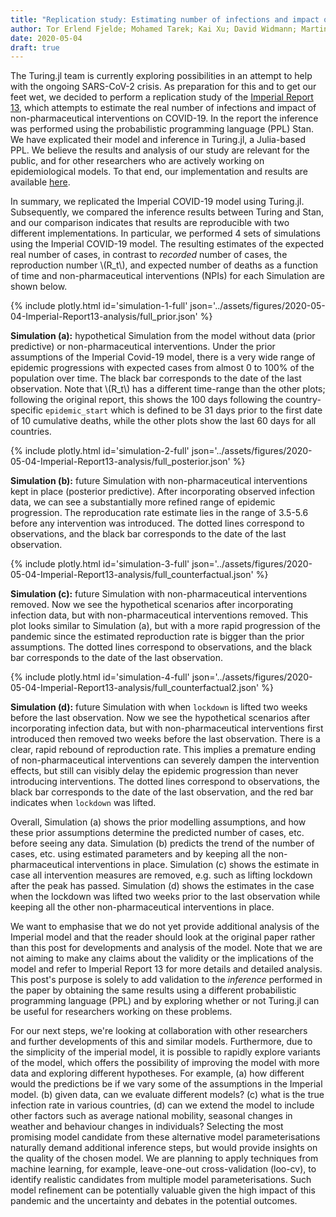 ```yaml
---
title: "Replication study: Estimating number of infections and impact of NPIs on COVID-19 in European countries (Imperial Report 13)"
author: Tor Erlend Fjelde; Mohamed Tarek; Kai Xu; David Widmann; Martin Trapp; Cameron Pfiffer; Hong Ge 
date: 2020-05-04
draft: true
---
```


The Turing.jl team is currently exploring possibilities in an attempt to help with the ongoing SARS-CoV-2 crisis. As preparation for this and to get our feet wet, we decided to perform a replication study of the [Imperial Report 13](https://www.imperial.ac.uk/mrc-global-infectious-disease-analysis/covid-19/report-13-europe-npi-impact/), which attempts to estimate the real number of infections and impact of non-pharmaceutical interventions on COVID-19. In the report the inference was performed using the probabilistic programming language (PPL) Stan. We have explicated their model and inference in Turing.jl, a Julia-based PPL. We believe the results and analysis of our study are relevant for the public, and for other researchers who are actively working on epidemiological models. To that end, our implementation and results are available [here](https://github.com/cambridge-mlg/Covid19).


In summary, we replicated the Imperial COVID-19 model using Turing.jl. Subsequently, we compared the inference results between Turing and Stan, and our comparison indicates that results are reproducible with two different implementations. In particular, we performed 4 sets of simulations using the Imperial COVID-19 model. The resulting estimates of the expected real number of cases, in contrast to *recorded* number of cases, the reproduction number \\(R\_t\\), and expected number of deaths as a function of time and non-pharmaceutical interventions (NPIs) for each Simulation are shown below. 




{% include plotly.html id='simulation-1-full' json='../assets/figures/2020-05-04-Imperial-Report13-analysis/full_prior.json' %}

**Simulation (a):** hypothetical Simulation from the model without data (prior predictive) or non-pharmaceutical interventions. Under the prior assumptions of the Imperial Covid-19 model, there is a very wide range of epidemic progressions with expected cases from almost 0 to 100% of the population over time. The black bar corresponds to the date of the last observation. Note that \\(R\_t\\) has a different time-range than the other plots; following the original report, this shows the 100 days following the country-specific `epidemic_start` which is defined to be 31 days prior to the first date of 10 cumulative deaths, while the other plots show the last 60 days for all countries.



{% include plotly.html id='simulation-2-full' json='../assets/figures/2020-05-04-Imperial-Report13-analysis/full_posterior.json' %}

**Simulation (b):** future Simulation with non-pharmaceutical interventions kept in place (posterior predictive). After incorporating observed infection data, we can see a substantially more refined range of epidemic progression. The reproducation rate estimate lies in the range of 3.5-5.6 before any intervention was introduced. The dotted lines correspond to observations, and the black bar corresponds to the date of the last observation.

{% include plotly.html id='simulation-3-full' json='../assets/figures/2020-05-04-Imperial-Report13-analysis/full_counterfactual.json' %}

**Simulation (c):** future Simulation with non-pharmaceutical interventions removed. Now we see the hypothetical scenarios after incorporating infection data, but with non-pharmaceutical interventions removed. This plot looks similar to Simulation (a), but with a more rapid progression of the pandemic since the estimated reproduction rate is bigger than the prior assumptions. The dotted lines correspond to observations, and the black bar corresponds to the date of the last observation.

{% include plotly.html id='simulation-4-full' json='../assets/figures/2020-05-04-Imperial-Report13-analysis/full_counterfactual2.json' %}

**Simulation (d):** future Simulation with when `lockdown` is lifted two weeks before the last observation. Now we see the hypothetical scenarios after incorporating infection data, but with non-pharmaceutical interventions first introduced then removed two weeks before the last observation. There is a clear, rapid rebound of reproduction rate. This implies a premature ending of non-pharmaceutical interventions can severely dampen the intervention effects, but still can visibly delay the epidemic progression than never introducing interventions. The dotted lines correspond to observations, the black bar corresponds to the date of the last observation, and the red bar indicates when `lockdown` was lifted.

Overall, Simulation (a) shows the prior modelling assumptions, and how these prior assumptions determine the predicted number of cases, etc. before seeing any data. Simulation (b) predicts the trend of the number of cases, etc. using estimated parameters and by keeping all the non-pharmaceutical interventions in place. Simulation (c) shows the estimate in case all intervention measures are removed, e.g. such as lifting lockdown after the peak has passed. Simulation (d) shows the estimates in the case when the lockdown was lifted two weeks prior to the last observation while keeping all the other non-pharmaceutical interventions in place.

We want to emphasise that we do not yet provide additional analysis of the Imperial model and that the reader should look at the original paper rather than this post for developments and analysis of the model. Note that we are not aiming to make any claims about the validity or the implications of the model and refer to Imperial Report 13 for more details and detailed analysis. This post's purpose is solely to add validation to the *inference* performed in the paper by obtaining the same results using a different probabilistic programming language (PPL) and by exploring whether or not Turing.jl can be useful for researchers working on these problems.

For our next steps, we're looking at collaboration with other researchers and further developments of this and similar models. Furthermore, due to the simplicity of the imperial model, it is possible to rapidly explore variants of the model, which offers the possibility of improving the model with more data and exploring different hypotheses.  For example, (a) how different would the predictions be if we vary some of the assumptions in the Imperial model. (b) given data, can we evaluate different models? (c) what is the true infection rate in various countries, (d) can we extend the model to include other factors such as average national mobility, seasonal changes in weather and behaviour changes in individuals? Selecting the most promising model candidate from these alternative model parameterisations naturally demand additional inference steps, but would provide insights on the quality of the chosen model. We are planning to apply techniques from machine learning, for example, leave-one-out cross-validation (loo-cv), to identify realistic candidates from multiple model parameterisations. Such model refinement can be potentially valuable given the high impact of this pandemic and the uncertainty and debates in the potential outcomes.

<!----- Footnotes ----->

